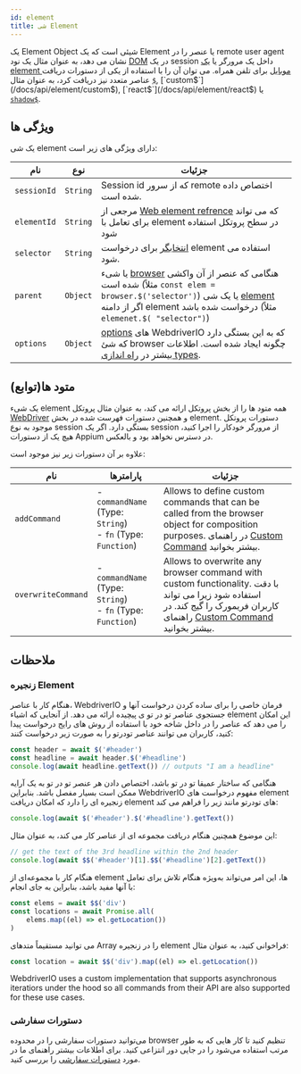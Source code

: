 ```yaml
---
id: element
title: شی Element
---
```


یک Element Object شیئی است که یک Element یا عنصر را در remote user agent نشان می دهد، به عنوان مثال یک نود [DOM](https://developer.mozilla.org/en-US/docs/Web/API/Element) در یک session داخل یک مرورگر یا [یک element موبایل](https://developer.apple.com/documentation/swift/sequence/element) برای تلفن همراه. می توان آن را با استفاده از یکی از دستورات دریافت عناصر متعدد نیز دریافت کرد، به عنوان مثال [`$`](/docs/api/element/$), [`custom$`](/docs/api/element/custom$), [`react$`](/docs/api/element/react$) یا [`shadow$`](/docs/api/element/shadow$).

## ویژگی ها

یک شی element دارای ویژگی های زیر است:

| نام         | نوع      | جزئیات                                                                                                                                                                                                                            |
| ----------- | -------- | --------------------------------------------------------------------------------------------------------------------------------------------------------------------------------------------------------------------------------- |
| `sessionId` | `String` | Session id که از سرور remote اختصاص داده شده است.                                                                                                                                                                                 |
| `elementId` | `String` | مرجعی از [Web element refrence](https://w3c.github.io/webdriver/#elements) که می تواند برای تعامل با element در سطح پروتکل استفاده شود                                                                                            |
| `selector`  | `String` | [انتخابگر](/docs/selectors) برای درخواست element استفاده می شود.                                                                                                                                                                  |
| `parent`    | `Object` | یا شیء [browser](browser) هنگامی که عنصر از آن واکشی شده است (مثلاً `const elem = browser.$('selector')`) یا یک شی [element](element) اگر از دامنه element درخواست شده باشد (مثلاً `elemenet.$( "selector")`) |
| `options`   | `Object` | [options](../configuration) های WebdriverIO که به این بستگی دارد که شئ browser چگونه ایجاد شده است. اطلاعات بیشتر در [راه اندازی types](../setuptypes).                                                                     |

## متود ها(توابع)

یک شیء element همه متود ها را از بخش پروتکل ارائه می کند، به عنوان مثال پروتکل [WebDriver](/docs/api/webdriver) و همچنین دستورات فهرست شده در بخش element. دستورات پروتکل موجود به نوع session بستگی دارد. اگر یک session از مرورگر خودکار را اجرا کنید، هیچ یک از دستورات Appium [](../appium) در دسترس نخواهد بود و بالعکس.

علاوه بر آن دستورات زیر نیز موجود است:

| نام                | پارامترها                                                             | جزئیات                                                                                                                                                                                                                       |
| ------------------ | --------------------------------------------------------------------- | ---------------------------------------------------------------------------------------------------------------------------------------------------------------------------------------------------------------------------- |
| `addCommand`       | - `commandName` (Type: `String`)<br />- `fn` (Type: `Function`) | Allows to define custom commands that can be called from the browser object for composition purposes. در راهنمای [Custom Command](../customcommands) بیشتر بخوانید.                                                       |
| `overwriteCommand` | - `commandName` (Type: `String`)<br />- `fn` (Type: `Function`) | Allows to overwrite any browser command with custom functionality. با دقت استفاده شود زیرا می تواند کاربران فریمورک را گیج کند. در راهنمای [Custom Command](../customcommands#overwriting-native-commands) بیشتر بخوانید. |

## ملاحظات

### زنجیره Element

هنگام کار با عناصر، WebdriverIO فرمان خاصی را برای ساده کردن درخواست آنها و جستجوی عناصر تو در تو ی پیچیده ارائه می دهد. از آنجایی که اشیاء element این امکان را می دهد که عناصر را در داخل شاخه خود با استفاده از روش های رایج درخواست پیدا کنید، کاربران می توانند عناصر تودرتو را به صورت زیر درخواست کنند:

```js
const header = await $('#header')
const headline = await header.$('#headline')
console.log(await headline.getText()) // outputs "I am a headline"
```

هنگامی که ساختار عمیقا تو در تو باشد، اختصاص دادن هر عنصر تو در تو به یک آرایه ممکن است بسیار مفصل باشد. بنابراین WebdriverIO مفهوم درخواست های element زنجیره ای را دارد که امکان دریافت element های تودرتو مانند زیر را فراهم می کند:

```js
console.log(await $('#header').$('#headline').getText())
```

این موضوع همچنین هنگام دریافت مجموعه ای از عناصر کار می کند، به عنوان مثال:

```js
// get the text of the 3rd headline within the 2nd header
console.log(await $$('#header')[1].$$('#headline')[2].getText())
```

هنگام کار با مجموعه‌ای از element ها، این امر می‌تواند به‌ویژه هنگام تلاش برای تعامل با آنها مفید باشد، بنابراین به جای انجام:

```js
const elems = await $$('div')
const locations = await Promise.all(
    elems.map((el) => el.getLocation())
)
```

می توانید مستقیماً متدهای Array را در زنجیره element فراخوانی کنید، به عنوان مثال:

```js
const location = await $$('div').map((el) => el.getLocation())
```

WebdriverIO uses a custom implementation that supports asynchronous iteratiors under the hood so all commands from their API are also supported for these use cases.

### دستورات سفارشی

می‌توانید دستورات سفارشی را در محدوده browser تنظیم کنید تا کار هایی که به طور مرتب استفاده می‌شود را در جایی دور انتزاعی کنید. برای اطلاعات بیشتر راهنمای ما در مورد [دستورات سفارشی](../customcommands#adding-custom-commands) را بررسی کنید.
